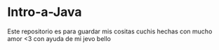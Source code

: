 # Intro-a-Java
Este repositorio es para guardar mis cositas cuchis hechas con mucho amor
 <3 con ayuda de mi jevo bello